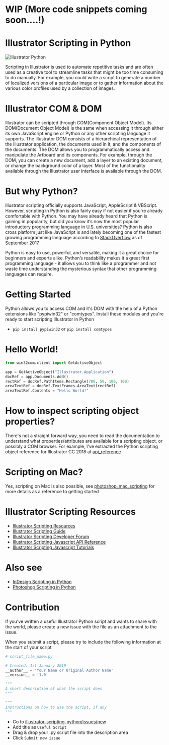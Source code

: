 # WIP (More code snippets coming soon....!)



# Illustrator Scripting in Python
![](https://i.imgur.com/1qe9LVk.png "Illustrator Python")

Scripting in Illustrator is used to automate repetitive tasks and are often used as a creative tool to streamline tasks that might be too time consuming to do manually. For example, you could write a script to generate a number of localized versions of a particular image or to gather information about the various color profiles used by a collection of images.

# Illustrator COM & DOM
Illustrator can be scripted through COM(Component Object Model). Its DOM(Document Object Model) is the same when accessing it through either its own JavaScript engine or Python or any other scripting language it supports. The Illustrator DOM consists of a hierarchical representation of the Illustrator application, the documents used in it, and the components of the documents. The DOM allows you to programmatically access and manipulate the Artboard and its components. For example, through the DOM, you can create
a new document, add a layer to an existing document, or change the background color of a layer. Most of
the functionality available through the Illustrator user interface is available through the DOM.

# But why Python?
Illustrator scripting officially supports JavaScript, AppleScript & VBScript. However, scripting in Python is also fairly easy if not easier if you're already comfortable with Python. You may have already heard that Python is gaining in popularity, but did you know it’s now the most popular introductory programming language in U.S. universities? Python is also cross platform just like JavaScript is and lately becoming one of the fastest growing programming language according to [StackOverflow](https://stackoverflow.blog/2017/09/06/incredible-growth-python) as of September 2017

Python is easy to use, powerful, and versatile, making it a great choice for beginners and experts alike. Python’s readability makes it a great first programming language - it allows you to think like a programmer and not waste time understanding the mysterious syntax that other programming languages can require.

# Getting Started
Python allows you to access COM and it's DOM with the help of a Python extensions like  "pypiwin32" or "comtypes". Install these modules and you're ready to start scripting Illustrator in Python

* `pip install pypiwin32` or `pip install comtypes`

# Hello World!
```python
from win32com.client import GetActiveObject

app = GetActiveObject("Illustrator.Application")
docRef = app.Documents.Add()
rectRef = docRef.PathItems.Rectangle(700, 50, 100, 100)
areaTextRef = docRef.TextFrames.AreaText(rectRef)
areaTextRef.Contents = "Hello World!"
```
# How to inspect scripting object properties?
There's not a straight forward way, you need to read the documentation to understand what properties/attributes are available for a scripting object, or possibly a COM browser. For example, I've extracted the Python scripting object reference for Illustrator CC 2018 at [api_reference](https://github.com/lohriialo/illustrator-scripting-python/tree/master/api_reference)

# Scripting on Mac?
Yes, scripting on Mac is also possible, see [photoshop_mac_scripting](https://github.com/lohriialo/photoshop-scripting-python/tree/master/mac_scripting) for more details as a reference to getting started

# Illustrator Scripting Resources
* [Illustrator Scripting Resources](https://console.adobe.io/downloads/ai)
* [Illustrator Scripting Guide](https://d1g4ig3mxc5xed.cloudfront.net/static/installers/ai/scripting/cc_2018/scripting_guide/ScriptingGuide_March2018.pdf)
* [Illustrator Scripting Developer Forum](https://forums.adobe.com/community/illustrator/illustrator_scripting)
* [Illustrator Scripting Javascript API Reference](https://d1g4ig3mxc5xed.cloudfront.net/installers/ai/scripting/cc_2018/web/v2/Illustrator+JavaScript+Scripting+Reference_March2018.pdf)
* [Illustrator Scripting Javascript Tutorials](https://github.com/jtnimoy/scripting-for-illustrator-tutorial)

# Also see 
* [InDesign Scripting in Python](https://github.com/lohriialo/indesign-scripting-python)
* [Photoshop Scripting in Python](https://github.com/lohriialo/photoshop-scripting-python)

# Contribution
If you've written a useful Illustrator Python script and wants to share with the world, please create a new issue with the file as an attachment to the issue.

When you submit a script, please try to include the following information at the start of your script
```python
# script_file_name.py

# Created: 1st January 2019
__author__ = 'Your Name or Original Author Name'
__version__ = '1.0'

"""
A short description of what the script does
"""

"""
Instructions on how to use the script, if any
"""

```
* Go to  [illustrator-scripting-python/issues/new](https://github.com/lohriialo/illustrator-scripting-python/issues/new)
* Add title  as `Useful Script`
* Drag & drop your .py script file into the description area
* Click `Submit new issue`